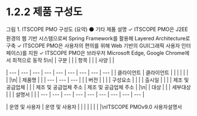 # 1.2.2 제품 구성도

그림 1. ITSCOPE PMO 구성도 (요약)
⚫ 기타 제품 설명
✓ ITSCOPE PMO은 J2EE 환경의 웹 기반 시스템으로써 Spring Framework를 활용해 Layered Architecture로 구축
✓ ITSCOPE PMO은 사용자의 편의를 위해 Web 기반의 GUI(그래픽 사용자 인터페이스)를 지원
✓ ITSCOPE PMO은 브라우저 Microsoft Edge, Google Chrome에서 최적으로 동작
5\n|  | 구분 |  |  | 항목 |  |  | 사양 |  |

| --- | --- | --- | --- | --- | --- | --- | --- | --- |
| 클라이언트 | 클라이언트 |  |  |  |  |  |  |  |\n|  | 제품명 |  |
| --- | --- | --- |
|  | 버전 |  |
|  | 구성요소 |  |
|  | 출시일 |  |
|  | 제조 및 공급업체 |  |
| 제조 및 공급업체 주소 | 제조 및 공급업체 주소 |  |\n|  | 대상 |  |  | 세부대상 |  |  | 설명서 |  |
| --- | --- | --- | --- | --- | --- | --- | --- | --- |

| 운영 및 사용자 | 운영 및 사용자 |  |  |  |  |  |  |  |\nITSCOPE PMOv9.0 사용자설명서
